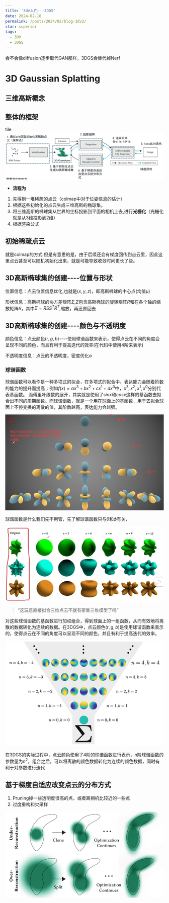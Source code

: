 ```yaml
---
title: '3dv入门---3DGS'
date: 2024-02-18
permalink: /posts/2024/02/blog-3dv2/
star: superior
tags:
  - 3DV
  - 3DGS
---
```


会不会像diffusion逐步取代GAN那样，3DGS会替代掉Nerf

# 3D Gaussian Splatting

## 三维高斯概念


## 整体的框架
tile
![中文版3DS流程图](/images/blog/Blog3DGS/image-1.png)

* **流程为**
1. 先得到一堆稀疏的点云（colmap中对于位姿信息的估计）
2. 根据这些初始化的点云生成三维高斯的椭球集。
3. 将三维高斯的椭球集从世界的坐标投影到平面的相机上去,进行**光栅化**（光栅化就是从3维投影到2维）
4. 根据渲染公式

## 初始稀疏点云

就是colmap的方式
但是有意思的是，由于后续还会有梯度回传到点云里，因此这里点云甚至可以随机初始化出来，就是可能导致收敛时间更长了些。

## 3D高斯椭球集的创建----位置与形状

位置信息：点云位置信息优化,也就是$(x,y,z)$，即高斯椭球的中心点(均值$\mu$)

形状信息：高斯椭球的协方差矩阵$\Sigma$,$\Sigma$包含高斯椭球的旋转矩阵$R$和在各个轴的缩放矩阵$S$，其中$\Sigma = RSS^TR^T$,缩放，再还原回去

## 3D高斯椭球集的创建----颜色与不透明度

颜色信息：点云颜色$(r,g,b)$----使用球谐函数来表示，使得点云在不同的角度会呈现不同的颜色，而且有利于提高迭代的效率(在代码中使用4阶来表示)

不透明度信息：点云的不透明度，密度优化$\alpha$

### 球谐函数

球谐函数可以看作是一种多项式的拟合，在多项式的拟合中，表达能力会随着阶数的能力的提升而提高；例如$f(x) = ax^3+bx^2+cx^1+dx^0$中，$x^3,x^2,x^1,x^0$分别代表基函数。
而傅里叶级数的展开，其实就是使用了$sinx$和$cosx$这样的基函数去拟合出不同的周期函数。而球谐函数，就是一个用在球面上的基函数，用于去拟合球面上不停变换的离散的值，其阶数越高，表达能力会越强。

![不同阶数的球谐函数可视化图](/images/blog/Blog3DGS/image-2.png)

球谐函数是什么我们先不用管，先了解球谐函数只与$\theta$和$\phi$有关，

![不同阶数的基函数进行线性组合去表示不同的三维形状](/images/blog/Blog3DGS/image-3.png)

> “这玩意直接拟合三维点云不就有密集三维模型了吗”

对这些球谐函数的基函数进行加权组合，得到球面上的一组函数，从而有效地将离散的数据转化为连续的数据。在3DGS中，点云颜色$(r,g,b)$是使用球谐函数来表示的，使得点云在不同的角度可以呈现不同的颜色，并且有利于提高迭代的效率。

![组合之后，可以将离散的颜色数据转化为连续的颜色数据](/images/blog/Blog3DGS/image-4.png)

在3DGS的实际过程中，点云颜色使用了4阶的球谐函数进行表示，$n$阶球谐函数的参数量为$n^2$，组合之后，可以将离散的颜色数据转化为连续的颜色数据，同时有利于对参数进行迭代

## 基于梯度自适应改变点云的分布方式

1. Pruning掉一些透明度很高的点，或者离相机比较近的一些点
2. 过度重构和欠采样

![克隆与分割](/images/blog/Blog3DGS/image-5.png) 